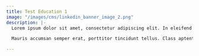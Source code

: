 ```yaml
---
title: Test Education 1
image: "/images/cms/linkedin_banner_image_2.png"
description: |-
  Lorem ipsum dolor sit amet, consectetur adipiscing elit. In eleifend congue dolor a ullamcorper. Fusce semper vestibulum pharetra. Nullam malesuada enim quam. Fusce at eros a leo tincidunt vestibulum id sed nulla. Donec sed purus facilisis, rutrum metus sit amet, tempus elit. Vestibulum sed mattis felis. Sed eu leo quis sapien rutrum consectetur et vitae velit. Duis a justo posuere turpis malesuada dignissim. Nullam gravida quam et sapien varius, a aliquet ex iaculis. Pellentesque at sapien porta, pellentesque elit vitae, gravida elit. Nullam id urna ex. Praesent pellentesque felis ac eros auctor, quis eleifend libero aliquet. Fusce lobortis porta orci, et finibus justo convallis ut.

  Mauris accumsan semper erat, porttitor tincidunt tellus. Class aptent taciti sociosqu ad litora torquent per conubia nostra, per inceptos himenaeos. Nullam mollis sed nisl sit amet iaculis. Donec pellentesque est sit amet risus venenatis rhoncus. Fusce quis urna nec quam imperdiet sagittis ac eu est. Integer pharetra euismod erat, id imperdiet felis interdum sit amet. In hac habitasse platea dictumst. Sed cursus ante sed nibh volutpat, nec sollicitudin dui blandit. Cras aliquam orci sed nisi accumsan, non condimentum ligula euismod. Sed sem dui, congue ac blandit sit amet, pellentesque ut metus. Aliquam a elit vitae erat eleifend dapibus. Ut sed hendrerit leo. Curabitur pharetra mi risus, eu suscipit est iaculis ac. Etiam posuere ligula nibh, eu pretium eros pharetra quis.

---
```


